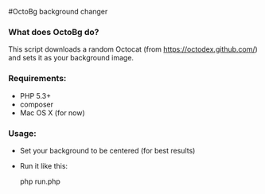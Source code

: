 #OctoBg background changer

### What does OctoBg do?

This script downloads a random Octocat (from https://octodex.github.com/) and sets it as your background image.

### Requirements:

* PHP 5.3+
* composer
* Mac OS X (for now)

### Usage:

* Set your background to be centered (for best results)
* Run it like this:

  php run.php